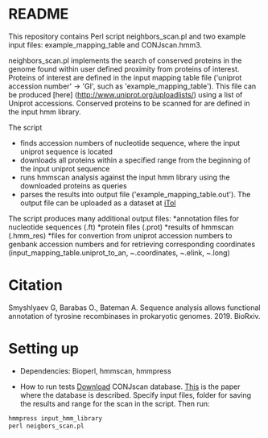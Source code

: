 # README #

This repository contains Perl script neighbors_scan.pl and two example input files: example_mapping_table and CONJscan.hmm3.

neighbors_scan.pl implements the search of conserved proteins in the genome found within user defined proximity from proteins of interest. Proteins of interest are defined in the input mapping table file ('uniprot accession number' -> 'GI', such as 'example_mapping_table'). This file can be produced [here] (http://www.uniprot.org/uploadlists/) using a list of Uniprot accessions. Conserved proteins to be scanned for are defined in the input hmm library.
 
The script 
* finds accession numbers of nucleotide sequence, where the input uniprot sequence is located 
* downloads all proteins within a specified range from the beginning of the input uniprot sequence
* runs hmmscan analysis against the input hmm library using the downloaded proteins as queries 
* parses the results into output file ('example_mapping_table.out'). The output file can be uploaded as a dataset at [iTol](http://itol.embl.de/upload.cgi)
 
The script produces many additional output files:
*annotation files for nucleotide sequences (.ft)
*protein files (.prot)
*results of hmmscan (.hmm_res)
*files for convertion from uniprot accession numbers to genbank accession numbers and for retrieving corresponding coordinates (input_mapping_table.uniprot_to_an, ~.coordinates, ~.elink, ~.long)

# Citation #
Smyshlyaev G, Barabas O., Bateman A. Sequence analysis allows functional annotation of tyrosine recombinases in prokaryotic genomes. 2019. BioRxiv.
# Setting up #
* Dependencies:
Bioperl, hmmscan, hmmpress

* How to run tests
[Download](https://github.com/gem-pasteur/Macsyfinder_models/tree/master/models/Conjugation/profiles) CONJscan database. [This](https://www.ncbi.nlm.nih.gov/pubmed/31584169) is the paper where the database is described. Specify input files, folder for saving the results and range for the scan in the script. Then run:
```bat
hmmpress input_hmm_library 
perl neigbors_scan.pl
```
